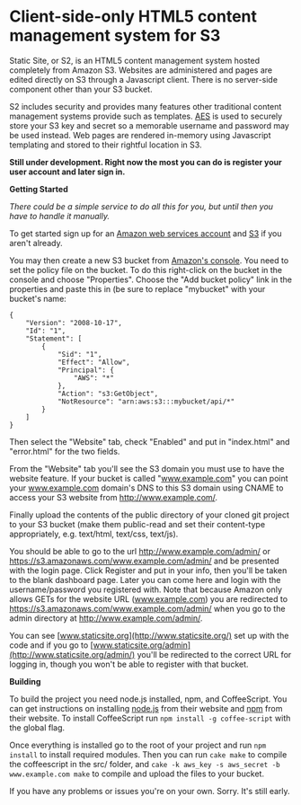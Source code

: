 Client-side-only HTML5 content management system for S3
===

Static Site, or S2, is an HTML5 content management system hosted completely from Amazon S3.
Websites are administered and pages are edited directly on S3 through a Javascript client.
There is no server-side component other than your S3 bucket.

S2 includes security and provides many features other traditional content management systems provide such as templates.
[AES](http://en.wikipedia.org/wiki/Advanced_Encryption_Standard) is used to securely store your S3 key and secret so
a memorable username and password may be used instead. Web pages are rendered in-memory using Javascript templating and
stored to their rightful location in S3.

**Still under development. Right now the most you can do is register your user account and later sign in.**

**Getting Started**

_There could be a simple service to do all this for you, but until then you have to handle it manually._

To get started sign up for an [Amazon web services account](http://aws.amazon.com/) and [S3](http://aws.amazon.com/s3/)
if you aren't already.

You may then create a new S3 bucket from [Amazon's console](http://aws.amazon.com/console/). You need to set the policy
file on the bucket. To do this right-click on the bucket in the console and choose "Properties". Choose the "Add bucket
policy" link in the properties and paste this in (be sure to replace "mybucket" with your bucket's name:

	{
		"Version": "2008-10-17",
		"Id": "1",
		"Statement": [
			{
				"Sid": "1",
				"Effect": "Allow",
				"Principal": {
					"AWS": "*"
				},
				"Action": "s3:GetObject",
				"NotResource": "arn:aws:s3:::mybucket/api/*"
			}
		]
	}

Then select the "Website" tab, check "Enabled" and put in "index.html" and "error.html" for the two fields.

From the "Website" tab you'll see the S3 domain you must use to have the website feature. If your bucket is called
"www.example.com" you can point your www.example.com domain's DNS to this S3 domain using CNAME to access your S3 website
from http://www.example.com/.

Finally upload the contents of the public directory of your cloned git project to your S3 bucket (make them public-read
and set their content-type appropriately, e.g. text/html, text/css, text/js).

You should be able to go to the url http://www.example.com/admin/ or https://s3.amazonaws.com/www.example.com/admin/ and
be presented with the login
page. Click Register and put in your info, then you'll be taken to the blank dashboard page. Later you can come here
and login with the username/password you registered with. Note that because Amazon only allows GETs for the website URL
(www.example.com) you are redirected to https://s3.amazonaws.com/www.example.com/admin/ when you go to the admin
directory at http://www.example.com/admin/.

You can see [www.staticsite.org](http://www.staticsite.org/) set up with the code and if you go to
[www.staticsite.org/admin](http://www.staticsite.org/admin/) you'll be redirected to the correct URL for logging in, though you
won't be able to register with that bucket.

**Building**

To build the project you need node.js installed, npm, and CoffeeScript. You can get instructions on installing
[node.js](http://nodejs.org/) from their website and [npm](http://npmjs.org/) from their website. To install
CoffeeScript run `npm install -g coffee-script` with the global flag.

Once everything is installed go to the root of your project and run `npm install` to install required modules. Then you
can run `cake make` to compile the coffeescript in the src/ folder, and
`cake -k aws_key -s aws_secret -b www.example.com make` to compile and upload the files to your bucket.

If you have any problems or issues you're on your own. Sorry. It's still early.
